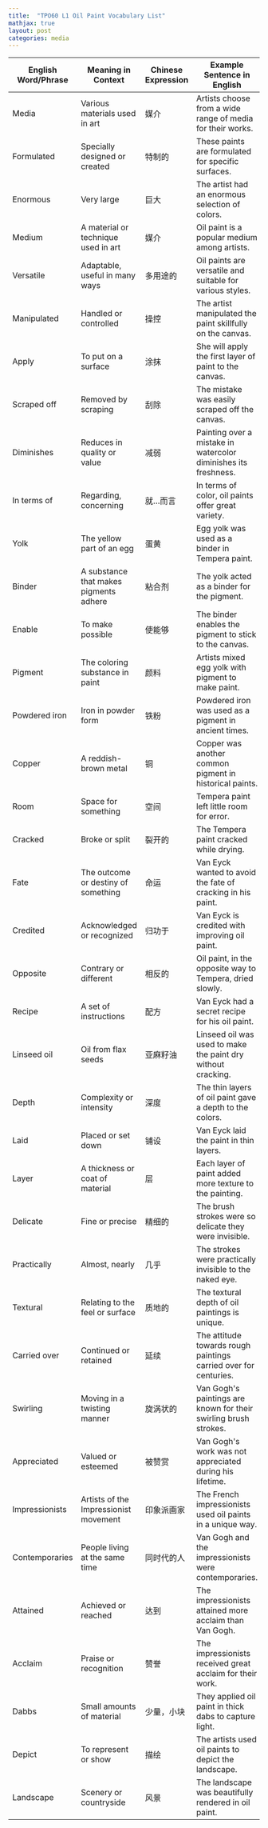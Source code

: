```yaml
---
title:  "TPO60 L1 Oil Paint Vocabulary List"
mathjax: true
layout: post
categories: media
---
```




| English Word/Phrase | Meaning in Context                                  | Chinese Expression | Example Sentence in English                                 |
|---------------------|-----------------------------------------------------|--------------------|-------------------------------------------------------------|
| Media               | Various materials used in art                       | 媒介               | Artists choose from a wide range of media for their works.  |
| Formulated          | Specially designed or created                       | 特制的             | These paints are formulated for specific surfaces.          |
| Enormous            | Very large                                          | 巨大               | The artist had an enormous selection of colors.             |
| Medium              | A material or technique used in art                 | 媒介               | Oil paint is a popular medium among artists.                |
| Versatile           | Adaptable, useful in many ways                      | 多用途的           | Oil paints are versatile and suitable for various styles.   |
| Manipulated         | Handled or controlled                               | 操控               | The artist manipulated the paint skillfully on the canvas.  |
| Apply               | To put on a surface                                 | 涂抹               | She will apply the first layer of paint to the canvas.      |
| Scraped off         | Removed by scraping                                 | 刮除               | The mistake was easily scraped off the canvas.              |
| Diminishes          | Reduces in quality or value                         | 减弱               | Painting over a mistake in watercolor diminishes its freshness. |
| In terms of         | Regarding, concerning                               | 就…而言           | In terms of color, oil paints offer great variety.          |
| Yolk                | The yellow part of an egg                           | 蛋黄               | Egg yolk was used as a binder in Tempera paint.             |
| Binder              | A substance that makes pigments adhere              | 粘合剂             | The yolk acted as a binder for the pigment.                 |
| Enable              | To make possible                                    | 使能够             | The binder enables the pigment to stick to the canvas.      |
| Pigment             | The coloring substance in paint                     | 颜料               | Artists mixed egg yolk with pigment to make paint.          |
| Powdered iron       | Iron in powder form                                 | 铁粉               | Powdered iron was used as a pigment in ancient times.       |
| Copper              | A reddish-brown metal                               | 铜                 | Copper was another common pigment in historical paints.     |
| Room                | Space for something                                 | 空间               | Tempera paint left little room for error.                   |
| Cracked             | Broke or split                                      | 裂开的             | The Tempera paint cracked while drying.                     |
| Fate                | The outcome or destiny of something                 | 命运               | Van Eyck wanted to avoid the fate of cracking in his paint. |
| Credited            | Acknowledged or recognized                          | 归功于             | Van Eyck is credited with improving oil paint.              |
| Opposite            | Contrary or different                               | 相反的             | Oil paint, in the opposite way to Tempera, dried slowly.    |
| Recipe              | A set of instructions                               | 配方               | Van Eyck had a secret recipe for his oil paint.             |
| Linseed oil         | Oil from flax seeds                                 | 亚麻籽油           | Linseed oil was used to make the paint dry without cracking.|
| Depth               | Complexity or intensity                             | 深度               | The thin layers of oil paint gave a depth to the colors.    |
| Laid                | Placed or set down                                  | 铺设               | Van Eyck laid the paint in thin layers.                     |
| Layer               | A thickness or coat of material                     | 层                 | Each layer of paint added more texture to the painting.     |
| Delicate            | Fine or precise                                     | 精细的             | The brush strokes were so delicate they were invisible.     |
| Practically         | Almost, nearly                                      | 几乎               | The strokes were practically invisible to the naked eye.    |
| Textural            | Relating to the feel or surface                     | 质地的             | The textural depth of oil paintings is unique.              |
| Carried over        | Continued or retained                               | 延续               | The attitude towards rough paintings carried over for centuries. |
| Swirling            | Moving in a twisting manner                         | 旋涡状的           | Van Gogh's paintings are known for their swirling brush strokes. |
| Appreciated         | Valued or esteemed                                  | 被赞赏             | Van Gogh's work was not appreciated during his lifetime.    |
| Impressionists      | Artists of the Impressionist movement               | 印象派画家         | The French impressionists used oil paints in a unique way.  |
| Contemporaries      | People living at the same time                      | 同时代的人         | Van Gogh and the impressionists were contemporaries.        |
| Attained            | Achieved or reached                                 | 达到               | The impressionists attained more acclaim than Van Gogh.     |
| Acclaim             | Praise or recognition                               | 赞誉               | The impressionists received great acclaim for their work.   |
| Dabbs               | Small amounts of material                           | 少量，小块               | They applied oil paint in thick dabs to capture light.     |
| Depict              | To represent or show                                | 描绘               | The artists used oil paints to depict the landscape.        |
| Landscape           | Scenery or countryside                              | 风景               | The landscape was beautifully rendered in oil paint.        |

